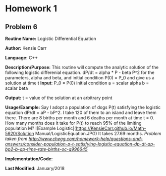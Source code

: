 # Homework 1
## Problem 6
**Routine Name:**           Logistic Differential Equation

**Author:** Kensie Carr

**Language:** C++

**Description/Purpose:** 
This routine will compute the analytic solution of the following logistic differenial equation. dP/dt = alpha * P - beta P^2 for the parameters, alpha and beta, and initial condition P(0) = P_0 and give us a solution at time t
**Input:** 
P_0 = P(0) initial condition
a = scalar alpha
b = scalar beta

**Output:** 
t = value of the solution at an arbitrary point

**Usage/Example:**
Say I adopt a population of dogs P(t) satisfying the logistic equation dP/dt = aP - bP^2. I take 120 of them to an island and leave them there. There are 8 births per month and 6 deaths per month at time t = 0. How many months does it take for P(t) to reach 95% of the limiting population M?
![Example Logistic](https://KensieCarr.github.io/Math-5620/Solution Manual/LogisticEquation.JPG)
It takes 27.69 months.
_Problem taken from http://www.chegg.com/homework-help/questions-and-answers/consider-population-p-t-satisfying-logistic-equation-dp-dt-ap-bp2-b-ap-time-rate-births-oc-q996645_

**Implementation/Code:** 


**Last Modified:** January/2018